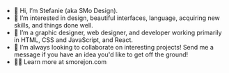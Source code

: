 - 👋 Hi, I’m Stefanie (aka SMo Design).
- 👀 I’m interested in design, beautiful interfaces, language, acquiring new skills, and things done well. 
- 🌱 I’m a graphic designer, web designer, and developer working primarily in HTML, CSS and JavaScript, and React.
- 🌴 I’m always looking to collaborate on interesting projects! Send me a message if you have an idea you'd like to get off the ground!
- 👩‍💻 Learn more at smorejon.com                                                                                                    

<!---
smorejon305/smorejon305 is a ✨ special ✨ repository because its `README.md` (this file) appears on your GitHub profile.
You can click the Preview link to take a look at your changes.
--->

